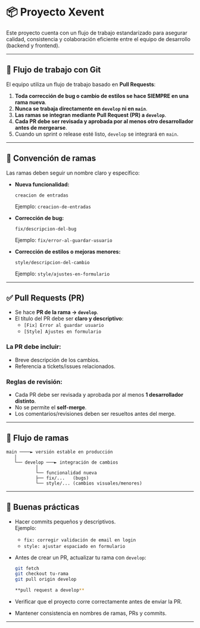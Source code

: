 # 📦 Proyecto Xevent

Este proyecto cuenta con un flujo de trabajo estandarizado para asegurar calidad, consistencia y colaboración eficiente entre el equipo de desarrollo (backend y frontend).



---

## 🔀 Flujo de trabajo con Git

El equipo utiliza un flujo de trabajo basado en **Pull Requests**:

1. **Toda corrección de bug o cambio de estilos se hace SIEMPRE en una rama nueva**.  
2. **Nunca se trabaja directamente en `develop` ni en `main`**.  
3. **Las ramas se integran mediante Pull Request (PR) a `develop`**.  
4. **Cada PR debe ser revisada y aprobada por al menos otro desarrollador antes de mergearse**.  
5. Cuando un sprint o release esté listo, `develop` se integrará en `main`.  

---

## 🌱 Convención de ramas

Las ramas deben seguir un nombre claro y específico:

- **Nueva funcionalidad:**  
  ```
  creacion de entradas
  ```
  Ejemplo: `creacion-de-entradas`


- **Corrección de bug:**  
  ```
  fix/descripcion-del-bug
  ```
  Ejemplo: `fix/error-al-guardar-usuario`

- **Corrección de estilos o mejoras menores:**  
  ```
  style/descripcion-del-cambio
  ```
  Ejemplo: `style/ajustes-en-formulario`

---

## ✅ Pull Requests (PR)

- Se hace **PR de la rama → `develop`**.  
- El título del PR debe ser **claro y descriptivo**:
  - `[Fix] Error al guardar usuario`
  - `[Style] Ajustes en formulario`  

### La PR debe incluir:
- Breve descripción de los cambios.    
- Referencia a tickets/issues relacionados.  

### Reglas de revisión:
- Cada PR debe ser revisada y aprobada por al menos **1 desarrollador distinto**.  
- No se permite el **self-merge**.  
- Los comentarios/revisiones deben ser resueltos antes del merge.  

---

## 📂 Flujo de ramas

```plaintext
main ────► versión estable en producción
   │
   └── develop ───► integración de cambios
           │
           └── funcionalidad nueva
           ├── fix/...   (bugs)
           └── style/... (cambios visuales/menores)
```

---

## 🔧 Buenas prácticas

- Hacer commits pequeños y descriptivos.  
  Ejemplo:  
  - `fix: corregir validación de email en login`  
  - `style: ajustar espaciado en formulario`  

- Antes de crear un PR, actualizar tu rama con `develop`:  
  ```bash
  git fetch
  git checkout tu-rama
  git pull origin develop
  
  **pull request a develop**
  ```

- Verificar que el proyecto corre correctamente antes de enviar la PR.  
- Mantener consistencia en nombres de ramas, PRs y commits.  

---
